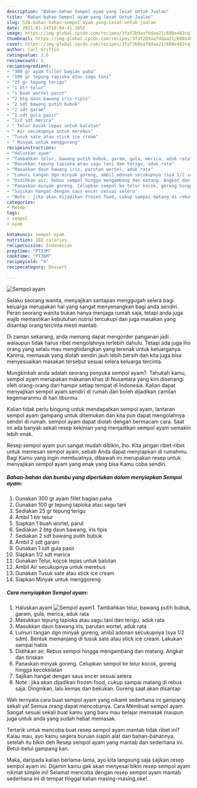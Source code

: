 ```yaml
---
description: "Bahan-bahan Sempol ayam yang lezat Untuk Jualan"
title: "Bahan-bahan Sempol ayam yang lezat Untuk Jualan"
slug: 528-bahan-bahan-sempol-ayam-yang-lezat-untuk-jualan
date: 2021-01-24T19:04:41.165Z
image: https://img-global.cpcdn.com/recipes/3faf2b9aafddaa21/680x482cq70/sempol-ayam-foto-resep-utama.jpg
thumbnail: https://img-global.cpcdn.com/recipes/3faf2b9aafddaa21/680x482cq70/sempol-ayam-foto-resep-utama.jpg
cover: https://img-global.cpcdn.com/recipes/3faf2b9aafddaa21/680x482cq70/sempol-ayam-foto-resep-utama.jpg
author: Carl Griffin
ratingvalue: 3.6
reviewcount: 4
recipeingredient:
- "300 gr ayam fillet bagian paha"
- "100 gr tepung tapioka atau sagu tani"
- "25 gr tepung terigu"
- "1 btr telur"
- "1 buah wortel parut"
- "2 btg daun bawang iris tipis"
- "2 sdt bawang putih bubuk"
- "2 sdt garam"
- "1 sdt gula pasir"
- "1/2 sdt merica"
- " Telur kocok lepas untuk balutan"
- " Air secukupnya untuk merebus"
- "Tusuk sate atau stick ice cream"
- " Minyak untuk menggoreng"
recipeinstructions:
- "Haluskan ayam"
- "Tambahkan telur, bawang putih bubuk, garam, gula, merica, aduk rata"
- "Masukkan tepung tapioka atau sagu tani dan terigu, aduk rata"
- "Masukkan daun bawang iris, parutan wortel, aduk rata"
- "Lumuri tangan dgn minyak goreng, ambil adonan secukupnya (sya 1/2 sdm). Bentuk memanjang di tusuk sate atau stick ice cream. Lakukan sampai habis"
- "Didihkan air. Rebus sempol hingga mengambang dan matang. Angkat dan tiriskan"
- "Panaskan minyak goreng. Celupkan sempol ke telur kocok, goreng hingga kecokelatan"
- "Sajikan hangat dengan saus encer sesuai selera"
- "Note : jika akan dijadikan frozen food, cukup sampai matang di rebus saja. Dinginkan, lalu kemas dan bekukan. Goreng saat akan disantap"
categories:
- Resep
tags:
- sempol
- ayam

katakunci: sempol ayam 
nutrition: 102 calories
recipecuisine: Indonesian
preptime: "PT23M"
cooktime: "PT36M"
recipeyield: "4"
recipecategory: Dessert

---
```



![Sempol ayam](https://img-global.cpcdn.com/recipes/3faf2b9aafddaa21/680x482cq70/sempol-ayam-foto-resep-utama.jpg)

Selaku seorang wanita, menyajikan santapan menggugah selera bagi keluarga merupakan hal yang sangat menyenangkan bagi anda sendiri. Peran seorang  wanita bukan hanya menjaga rumah saja, tetapi anda juga wajib memastikan kebutuhan nutrisi tercukupi dan juga masakan yang disantap orang tercinta mesti mantab.

Di zaman  sekarang, anda memang dapat mengorder panganan jadi walaupun tidak harus ribet mengolahnya terlebih dahulu. Tetapi ada juga lho orang yang selalu mau menghidangkan yang terenak untuk keluarganya. Karena, memasak yang diolah sendiri jauh lebih bersih dan kita juga bisa menyesuaikan masakan tersebut sesuai selera keluarga tercinta. 



Mungkinkah anda adalah seorang penyuka sempol ayam?. Tahukah kamu, sempol ayam merupakan makanan khas di Nusantara yang kini disenangi oleh orang-orang dari hampir setiap tempat di Indonesia. Kalian dapat menyajikan sempol ayam sendiri di rumah dan boleh dijadikan camilan kegemaranmu di hari liburmu.

Kalian tidak perlu bingung untuk mendapatkan sempol ayam, lantaran sempol ayam gampang untuk ditemukan dan kita pun dapat mengolahnya sendiri di rumah. sempol ayam dapat diolah dengan bermacam cara. Saat ini ada banyak sekali resep kekinian yang menjadikan sempol ayam semakin lebih enak.

Resep sempol ayam pun sangat mudah dibikin, lho. Kita jangan ribet-ribet untuk memesan sempol ayam, sebab Anda dapat menyiapkan di rumahmu. Bagi Kamu yang ingin membuatnya, dibawah ini merupakan resep untuk menyajikan sempol ayam yang enak yang bisa Kamu coba sendiri.

<!--inarticleads1-->

##### Bahan-bahan dan bumbu yang diperlukan dalam menyiapkan Sempol ayam:

1. Gunakan 300 gr ayam fillet bagian paha
1. Gunakan 100 gr tepung tapioka atau sagu tani
1. Sediakan 25 gr tepung terigu
1. Ambil 1 btr telur
1. Siapkan 1 buah wortel, parut
1. Sediakan 2 btg daun bawang, iris tipis
1. Sediakan 2 sdt bawang putih bubuk
1. Ambil 2 sdt garam
1. Gunakan 1 sdt gula pasir
1. Siapkan 1/2 sdt merica
1. Gunakan  Telur, kocok lepas untuk balutan
1. Ambil  Air secukupnya untuk merebus
1. Gunakan Tusuk sate atau stick ice cream
1. Siapkan  Minyak untuk menggoreng




<!--inarticleads2-->

##### Cara menyiapkan Sempol ayam:

1. Haluskan ayam
<img src="https://img-global.cpcdn.com/steps/2dc6eea6002bbd50/160x128cq70/sempol-ayam-langkah-memasak-1-foto.jpg" alt="Sempol ayam">1. Tambahkan telur, bawang putih bubuk, garam, gula, merica, aduk rata
1. Masukkan tepung tapioka atau sagu tani dan terigu, aduk rata
1. Masukkan daun bawang iris, parutan wortel, aduk rata
1. Lumuri tangan dgn minyak goreng, ambil adonan secukupnya (sya 1/2 sdm). Bentuk memanjang di tusuk sate atau stick ice cream. Lakukan sampai habis
1. Didihkan air. Rebus sempol hingga mengambang dan matang. Angkat dan tiriskan
1. Panaskan minyak goreng. Celupkan sempol ke telur kocok, goreng hingga kecokelatan
1. Sajikan hangat dengan saus encer sesuai selera
1. Note : jika akan dijadikan frozen food, cukup sampai matang di rebus saja. Dinginkan, lalu kemas dan bekukan. Goreng saat akan disantap




Wah ternyata cara buat sempol ayam yang nikamt sederhana ini gampang sekali ya! Semua orang dapat mencobanya. Cara Membuat sempol ayam Sangat sesuai sekali buat kamu yang baru mau belajar memasak maupun juga untuk anda yang sudah hebat memasak.

Tertarik untuk mencoba buat resep sempol ayam mantab tidak ribet ini? Kalau mau, ayo kamu segera buruan siapin alat dan bahan-bahannya, setelah itu bikin deh Resep sempol ayam yang mantab dan sederhana ini. Betul-betul gampang kan. 

Maka, daripada kalian berlama-lama, ayo kita langsung saja sajikan resep sempol ayam ini. Dijamin kamu gak akan menyesal bikin resep sempol ayam nikmat simple ini! Selamat mencoba dengan resep sempol ayam mantab sederhana ini di tempat tinggal kalian masing-masing,oke!.

